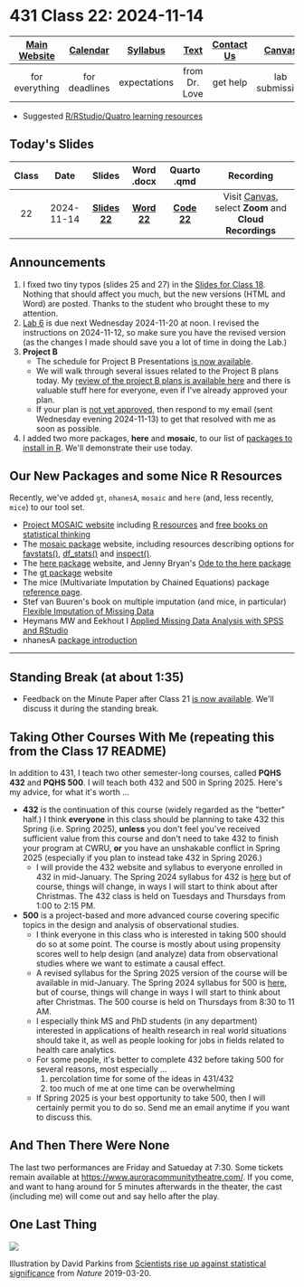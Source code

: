 # 431 Class 22: 2024-11-14

[Main Website](https://thomaselove.github.io/431-2024/) | [Calendar](https://thomaselove.github.io/431-2024/calendar.html) | [Syllabus](https://thomaselove.github.io/431-syllabus-2024/) | [Text](https://thomaselove.github.io/431-book/) | [Contact Us](https://thomaselove.github.io/431-2024/contact.html) | [Canvas](https://canvas.case.edu) | [Data and Code](https://github.com/THOMASELOVE/431-data)
:-----------: | :--------------: | :----------: | :---------: | :-------------: | :-----------: | :------------:
for everything | for deadlines | expectations | from Dr. Love | get help | lab submission | for downloads

- Suggested [R/RStudio/Quatro learning resources](https://thomaselove.github.io/431-2024/resources.html)

## Today's Slides

Class | Date | Slides | Word .docx | Quarto .qmd | Recording
:---: | :--------: | :------: | :------: | :------: | :-------------:
22 | 2024-11-14 | **[Slides 22](https://thomaselove.github.io/431-slides-2024/class22.html)** | **[Word 22](https://thomaselove.github.io/431-slides-2024/class22w.docx)** | **[Code 22](https://github.com/THOMASELOVE/431-slides-2024/blob/main/class22.qmd)** | Visit [Canvas](https://canvas.case.edu/), select **Zoom** and **Cloud Recordings**

## Announcements

1. I fixed two tiny typos (slides 25 and 27) in the [Slides for Class 18](https://github.com/THOMASELOVE/431-classes-2024/tree/main/class18). Nothing that should affect you much, but the new versions (HTML and Word) are posted. Thanks to the student who brought these to my attention.
2. [Lab 6](https://github.com/THOMASELOVE/431-labs-2024/tree/main/lab6) is due next Wednesday 2024-11-20 at noon. I revised the instructions on 2024-11-12, so make sure you have the revised version (as the changes I made should save you a lot of time in doing the Lab.)
3. **Project B**
    - The schedule for Project B Presentations [is now available](https://github.com/THOMASELOVE/431-classes-2024/blob/main/projectB/schedule.md).
    - We will walk through several issues related to the Project B plans today. My [review of the project B plans is available here](https://github.com/THOMASELOVE/431-classes-2024/blob/main/projectB/registration.md) and there is valuable stuff here for everyone, even if I've already approved your plan.
    - If your plan is [not yet approved](https://github.com/THOMASELOVE/431-classes-2024/blob/main/projectB/registration.md), then respond to my email (sent Wednesday evening 2024-11-13) to get that resolved with me as soon as possible.
4. I added two more packages, **here** and **mosaic**, to our list of [packages to install in R](https://github.com/THOMASELOVE/431-packages/blob/main/README.md). We'll demonstrate their use today.

## Our New Packages and some Nice R Resources

Recently, we've added `gt`, `nhanesA`, `mosaic` and `here` (and, less recently, `mice`) to our tool set.

- [Project MOSAIC website](https://www.mosaic-web.org/) including [R resources](https://www.mosaic-web.org/R-packages.html) and [free books on statistical thinking](https://www.mosaic-web.org/mosaic-books.html)
- The [mosaic package](https://www.mosaic-web.org/mosaic/) website, including resources describing options for [favstats()](https://www.mosaic-web.org/mosaic/reference/fav_stats.html), [df_stats()](https://search.r-project.org/CRAN/refmans/mosaicCore/html/df_stats.html) and [inspect()](https://search.r-project.org/CRAN/refmans/mosaicCore/html/inspect.html).
- The [here package](https://here.r-lib.org/) website, and Jenny Bryan's [Ode to the here package](https://github.com/jennybc/here_here)
- The [gt package](https://gt.rstudio.com/) website
- The mice (Multivariate Imputation by Chained Equations) package [reference page](https://amices.org/mice/).
- Stef van Buuren's book on multiple imputation (and mice, in particular) [Flexible Imputation of Missing Data](https://stefvanbuuren.name/fimd/)
- Heymans MW and Eekhout I [Applied Missing Data Analysis with SPSS and RStudio](https://bookdown.org/mwheymans/bookmi/)
- nhanesA [package introduction](https://cran.r-project.org/web/packages/nhanesA/vignettes/Introducing_nhanesA.html)

----

## Standing Break (at about 1:35)

- Feedback on the Minute Paper after Class 21 [is now available](https://bit.ly/431-2024-min-21-feedback). We'll discuss it during the standing break.

## Taking Other Courses With Me (repeating this from the Class 17 README)

In addition to 431, I teach two other semester-long courses, called **PQHS 432** and **PQHS 500**. I will teach both 432 and 500 in Spring 2025. Here's my advice, for what it's worth ...

- **432** is the continuation of this course (widely regarded as the "better" half.) I think **everyone** in this class should be planning to take 432 this Spring (i.e. Spring 2025), **unless** you don't feel you've received sufficient value from this course and don't need to take 432 to finish your program at CWRU, **or** you have an unshakable conflict in Spring 2025 (especially if you plan to instead take 432 in Spring 2026.)
    - I will provide the 432 website and syllabus to everyone enrolled in 432 in mid-January. The Spring 2024 syllabus for 432 is [here](https://thomaselove.github.io/432-syllabus-2024/) but of course, things will change, in ways I will start to think about after Christmas. The 432 class is held on Tuesdays and Thursdays from 1:00 to 2:15 PM.
- **500** is a project-based and more advanced course covering specific topics in the design and analysis of observational studies. 
    - I think everyone in this class who is interested in taking 500 should do so at some point. The course is mostly about using propensity scores well to help design (and analyze) data from observational studies where we want to estimate a causal effect.
    - A revised syllabus for the Spring 2025 version of the course will be available in mid-January. The Spring 2024 syllabus for 500 is [here](https://thomaselove.github.io/500-syllabus-2024/), but of course, things will change in ways I will start to think about after Christmas. The 500 course is held on Thursdays from 8:30 to 11 AM.
    - I especially think MS and PhD students (in any department) interested in applications of health research in real world situations should take it, as well as people looking for jobs in fields related to health care analytics.
    - For some people, it's better to complete 432 before taking 500 for several reasons, most especially ...
        1. percolation time for some of the ideas in 431/432
        2. too much of me at one time can be overwhelming
    - If Spring 2025 is your best opportunity to take 500, then I will certainly permit you to do so. Send me an email anytime if you want to discuss this.

## And Then There Were None

The last two performances are Friday and Satueday at 7:30. Some tickets remain available at <https://www.auroracommunitytheatre.com/>. If you come, and want to hang around for 5 minutes afterwards in the theater, the cast (including me) will come out and say hello after the play.

## One Last Thing

![](https://media.nature.com/w1248/magazine-assets/d41586-019-00857-9/d41586-019-00857-9_16546612.jpg)

Illustration by David Parkins from [Scientists rise up against statistical significance](https://www.nature.com/articles/d41586-019-00857-9) from *Nature* 2019-03-20.


